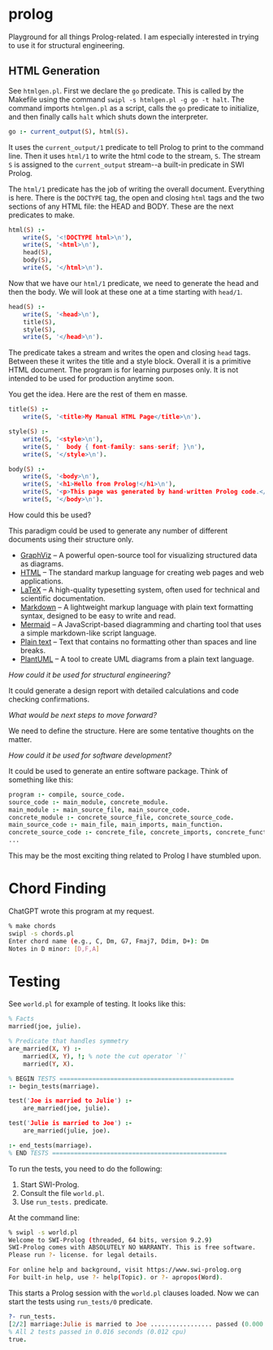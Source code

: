 # prolog
Playground for all things Prolog-related. I am especially interested in trying to use it for structural engineering. 

## HTML Generation

See `htmlgen.pl`. First we declare the `go` predicate. This is called by the Makefile using the command `swipl -s htmlgen.pl -g go -t halt`. The command imports `htmlgen.pl` as a script, calls the `go` predicate to initialize, and then finally calls `halt` which shuts down the interpreter.

```prolog
go :- current_output(S), html(S).
```

It uses the `current_output/1` predicate to tell Prolog to print to the command line. Then it uses `html/1` to write the html code to the stream, `S`. The stream `S` is assigned to the `current_output` stream--a built-in predicate in SWI Prolog.

The `html/1` predicate has the job of writing the overall document. Everything is here. There is the `DOCTYPE` tag, the open and closing `html` tags and the two sections of any HTML file: the HEAD and BODY. These are the next predicates to make.

```prolog
html(S) :-
    write(S, '<!DOCTYPE html>\n'),
    write(S, '<html>\n'),
    head(S),
    body(S),
    write(S, '</html>\n').

```

Now that we have our `html/1` predicate, we need to generate the head and then the body. We will look at these one at a time starting with `head/1`. 

```prolog
head(S) :-
    write(S, '<head>\n'),
    title(S),
    style(S),
    write(S, '</head>\n').
```

The predicate takes a stream and writes the open and closing `head` tags. Between these it writes the title and a style block. Overall it is a primitive HTML document. The program is for learning purposes only. It is not intended to be used for production anytime soon.

You get the idea. Here are the rest of them en masse.

```prolog
title(S) :-
    write(S, '<title>My Manual HTML Page</title>\n').

style(S) :-
    write(S, '<style>\n'),
    write(S, '  body { font-family: sans-serif; }\n'),
    write(S, '</style>\n').

body(S) :-
    write(S, '<body>\n'),
    write(S, '<h1>Hello from Prolog!</h1>\n'),
    write(S, '<p>This page was generated by hand-written Prolog code.</p>\n'),
    write(S, '</body>\n').
```

How could this be used?

This paradigm could be used to generate any number of different documents using their structure only.

- [GraphViz](https://graphviz.org/) – A powerful open-source tool for visualizing structured data as diagrams.
- [HTML](https://developer.mozilla.org/en-US/docs/Web/HTML) – The standard markup language for creating web pages and web applications.
- [LaTeX](https://www.latex-project.org/) – A high-quality typesetting system, often used for technical and scientific documentation.
- [Markdown](https://daringfireball.net/projects/markdown/) – A lightweight markup language with plain text formatting syntax, designed to be easy to write and read.
- [Mermaid](https://mermaid-js.github.io/) – A JavaScript-based diagramming and charting tool that uses a simple markdown-like script language.
- [Plain text](https://en.wikipedia.org/wiki/Plain_text) – Text that contains no formatting other than spaces and line breaks.
- [PlantUML](https://plantuml.com/) – A tool to create UML diagrams from a plain text language.

_How could it be used for structural engineering?_

It could generate a design report with detailed calculations and code checking confirmations. 

_What would be next steps to move forward?_

We need to define the structure. Here are some tentative thoughts on the matter.

_How could it be used for software development?_

It could be used to generate an entire software package. Think of something like this:

```prolog
program :- compile, source_code.
source_code :- main_module, concrete_module.
main_module :- main_source_file, main_source_code.
concrete_module :- concrete_source_file, concrete_source_code.
main_source_code :- main_file, main_imports, main_function.
concrete_source_code :- concrete_file, concrete_imports, concrete_functions.
...
```

This may be the most exciting thing related to Prolog I have stumbled upon. 

# Chord Finding

ChatGPT wrote this program at my request. 

```bash
% make chords
swipl -s chords.pl
Enter chord name (e.g., C, Dm, G7, Fmaj7, Ddim, D+): Dm
Notes in D minor: [D,F,A]
```

# Testing

See `world.pl` for example of testing. It looks like this:

```prolog
% Facts
married(joe, julie).

% Predicate that handles symmetry
are_married(X, Y) :-
    married(X, Y), !; % note the cut operator `!`
    married(Y, X).

% BEGIN TESTS ================================================
:- begin_tests(marriage).

test('Joe is married to Julie') :-
    are_married(joe, julie).

test('Julie is married to Joe') :-
    are_married(julie, joe).

:- end_tests(marriage).
% END TESTS ================================================
```

To run the tests, you need to do the following:

1. Start SWI-Prolog.
2. Consult the file `world.pl`.
3. Use `run_tests.` predicate.

At the command line:

```bash
% swipl -s world.pl
Welcome to SWI-Prolog (threaded, 64 bits, version 9.2.9)
SWI-Prolog comes with ABSOLUTELY NO WARRANTY. This is free software.
Please run ?- license. for legal details.

For online help and background, visit https://www.swi-prolog.org
For built-in help, use ?- help(Topic). or ?- apropos(Word).
```

This starts a Prolog session with the `world.pl` clauses loaded. Now we can start the tests using `run_tests/0` predicate.

```prolog
?- run_tests.
[2/2] marriage:Julie is married to Joe ................. passed (0.000 sec)
% All 2 tests passed in 0.016 seconds (0.012 cpu)
true.
```

